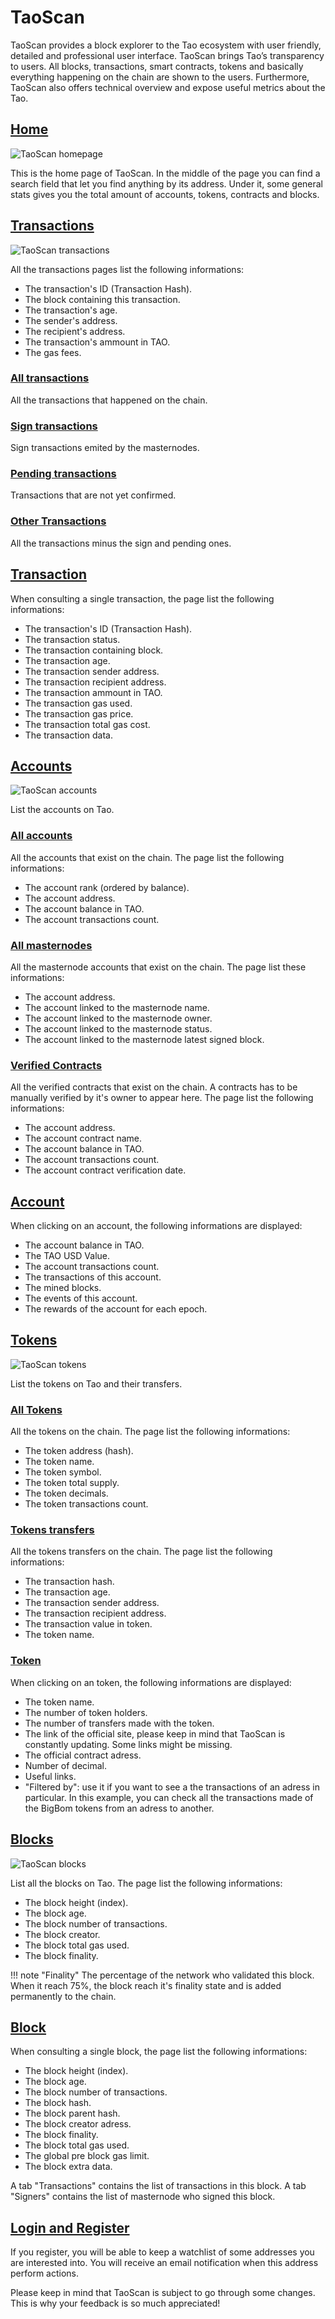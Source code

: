 # TaoScan

TaoScan provides a block explorer to the Tao ecosystem with user friendly, detailed and professional user interface. 
TaoScan brings Tao’s transparency to users. 
All blocks, transactions, smart contracts, tokens and basically everything happening on the chain are shown to the users.
Furthermore, TaoScan also offers technical overview and expose useful metrics about the Tao. 

## [Home](https://scan.tao.network/)
      
![TaoScan homepage](/assets/taoscan1.jpg)

This is the home page of TaoScan.
In the middle of the page you can find a search field that let you find anything by its address.
Under it, some general stats gives you the total amount of accounts, tokens, contracts and blocks.

## [Transactions](https://scan.tao.network/txs)

![TaoScan transactions](/assets/taoscan2.jpg)

All the transactions pages list the following informations:
- The transaction's ID (Transaction Hash).
- The block containing this transaction.
- The transaction's age.
- The sender's address.
- The recipient's address.
- The transaction's ammount in TAO.
- The gas fees.

### [All transactions](https://scan.tao.network/txs)
All the transactions that happened on the chain.

### [Sign transactions](https://scan.tao.network/txs/signTxs)
Sign transactions emited by the masternodes.

### [Pending transactions](https://scan.tao.network/txs/pending)
Transactions that are not yet confirmed.

### [Other Transactions]()
All the transactions minus the sign and pending ones.

## [Transaction](https://scan.tao.network/txs/0xf15f3cfd9d298cb52df881a4d48d0a99b4b2ecbf7268255a2eb4792d5d75ad0f)
When consulting a single transaction, the page list the following informations:
- The transaction's ID (Transaction Hash).
- The transaction status.
- The transaction containing block.
- The transaction age.
- The transaction sender address.
- The transaction recipient address.
- The transaction ammount in TAO.
- The transaction gas used.
- The transaction gas price.
- The transaction total gas cost.
- The transaction data.

## [Accounts](https://scan.tao.network/accounts)

![TaoScan accounts](/assets/taoscan3.jpg)

List the accounts on Tao.
 
### [All accounts](https://scan.tao.network/accounts)
All the accounts that exist on the chain.
The page list the following informations:
- The account rank (ordered by balance).
- The account address.
- The account balance in TAO.
- The account transactions count.

### [All masternodes](https://scan.tao.network/masternodes)
All the masternode accounts that exist on the chain.
The page list these informations:
- The account address.
- The account linked to the masternode name.
- The account linked to the masternode owner.
- The account linked to the masternode status.
- The account linked to the masternode latest signed block.

### [Verified Contracts](https://scan.tao.network/contracts)
All the verified contracts that exist on the chain.
A contracts has to be manually verified by it's owner to appear here.
The page list the following informations:
- The account address.
- The account contract name.
- The account balance in TAO.
- The account transactions count.
- The account contract verification date.

## [Account](https://scan.tao.network/address/0x48Aa20c9135a10544c57F4de7a80A6209152b98D)
When clicking on an account, the following informations are displayed:
- The account balance in TAO.
- The TAO USD Value.
- The account transactions count.
- The transactions of this account.
- The mined blocks.
- The events of this account.
- The rewards of the account for each epoch.

## [Tokens](https://scan.tao.network/tokens)

![TaoScan tokens](/assets/taoscan4.jpg)

List the tokens on Tao and their transfers.

### [All Tokens](https://scan.tao.network/tokens)
All the tokens on the chain.
The page list the following informations:
- The token address (hash).
- The token name.
- The token symbol.
- The token total supply.
- The token decimals.
- The token transactions count.

### [Tokens transfers](https://scan.tao.network/tokentxs)
All the tokens transfers on the chain.
The page list the following informations:
- The transaction hash.
- The transaction age.
- The transaction sender address.
- The transaction recipient address.
- The transaction value in token.
- The token name.

### [Token](https://scan.tao.network/tokens/0x8602ce2124f9b05dc6654230079dd31250292bd5)

When clicking on an token, the following informations are displayed:
- The token name.
- The number of token holders.
- The number of transfers made with the token.
- The link of the official site, please keep in mind that TaoScan is constantly updating. 
  Some links might be  missing.
- The official contract adress.
- Number of decimal.
- Useful links.
- "Filtered by": use it if you want to see a the transactions of an adress in particular. 
  In this example, you can check all the transactions made of the BigBom tokens from an adress to another.

## [Blocks](https://scan.tao.network/blocks)

![TaoScan blocks](/assets/taoscan5.jpg)

List all the blocks on Tao.
The page list the following informations:
- The block height (index).
- The block age.
- The block number of transactions.
- The block creator.
- The block total gas used.
- The block finality.

!!! note "Finality"
    The percentage of the network who validated this block. 
    When it reach 75%, the block reach it's finality state and is added permanently to the chain.

## [Block](https://scan.tao.network/blocks/200000)

When consulting a single block, the page list the following informations:
- The block height (index).
- The block age.
- The block number of transactions.
- The block hash.
- The block parent hash.
- The block creator adress.
- The block finality.
- The block total gas used.
- The global pre block gas limit.
- The block extra data.

A tab "Transactions" contains the list of transactions in this block.
A tab "Signers" contains the list of masternode who signed this block.

## [Login and Register]()

If you register, you will be able to keep a watchlist of some addresses you are interested into.
You will receive an email notification when this address perform actions.

Please keep in mind that TaoScan is subject to go through some changes.
This is why your feedback is so much appreciated!
